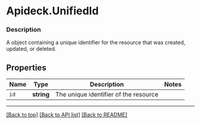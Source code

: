 # Apideck.UnifiedId

### Description

A object containing a unique identifier for the resource that was created, updated, or deleted.

## Properties
Name | Type | Description | Notes
------------ | ------------- | ------------- | -------------
`id` | **string** | The unique identifier of the resource | 





---

[[Back to top]](#) [[Back to API list]](../../../../README.md#documentation-for-api-endpoints) [[Back to README]](../../../../README.md)



